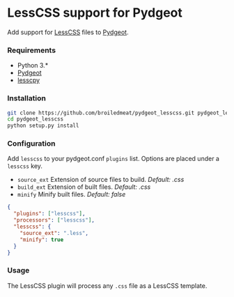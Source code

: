 # LessCSS support for Pydgeot
Add support for [LessCSS](http://lesscss.org) files to [Pydgeot](http://www.github.com/broiledmeat/pydgeot).

### Requirements
- Python 3.*
- [Pydgeot](http://www.github.com/broiledmeat/pydgeot)
- [lesscpy](https://pypi.python.org/pypi/lesscpy)

### Installation
```bash
git clone https://github.com/broiledmeat/pydgeot_lesscss.git pydgeot_lesscss
cd pydgeot_lesscss
python setup.py install
```

### Configuration
Add `lesscss` to your pydgeot.conf `plugins` list. Options are placed under a `lesscss` key.
- `source_ext` Extension of source files to build. _Default: .css_
- `build_ext` Extension of built files. _Default: .css_
- `minify` Minify built files. _Default: false_

```json
{
  "plugins": ["lesscss"],
  "processors": ["lesscss"],
  "lesscss": {
    "source_ext": ".less",
    "minify": true
  }
}
```

### Usage
The LessCSS plugin will process any `.css` file as a LessCSS template.
